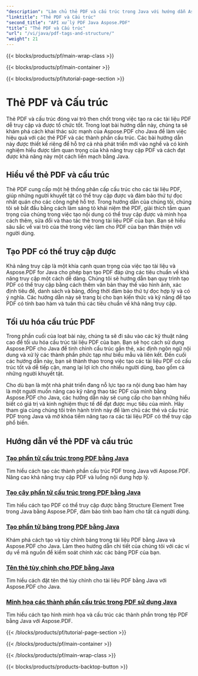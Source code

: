```yaml
---
"description": "Làm chủ thẻ PDF và cấu trúc trong Java với hướng dẫn Aspose.PDF cho Java. Tạo PDF dễ dàng và có tổ chức."
"linktitle": "Thẻ PDF và Cấu trúc"
"second_title": "API xử lý PDF Java Aspose.PDF"
"title": "Thẻ PDF và Cấu trúc"
"url": "/vi/java/pdf-tags-and-structure/"
"weight": 21
---
```


{{< blocks/products/pf/main-wrap-class >}}

{{< blocks/products/pf/main-container >}}

{{< blocks/products/pf/tutorial-page-section >}}

# Thẻ PDF và Cấu trúc

Thẻ PDF và cấu trúc đóng vai trò then chốt trong việc tạo ra các tài liệu PDF dễ truy cập và được tổ chức tốt. Trong loạt bài hướng dẫn này, chúng ta sẽ khám phá cách khai thác sức mạnh của Aspose.PDF cho Java để làm việc hiệu quả với các thẻ PDF và các thành phần cấu trúc. Các bài hướng dẫn này được thiết kế riêng để hỗ trợ cả nhà phát triển mới vào nghề và có kinh nghiệm hiểu được tầm quan trọng của khả năng truy cập PDF và cách đạt được khả năng này một cách liền mạch bằng Java.

## Hiểu về thẻ PDF và cấu trúc

Thẻ PDF cung cấp một hệ thống phân cấp cấu trúc cho các tài liệu PDF, giúp những người khuyết tật có thể truy cập được và đảm bảo thứ tự đọc nhất quán cho các công nghệ hỗ trợ. Trong hướng dẫn của chúng tôi, chúng tôi sẽ bắt đầu bằng cách làm sáng tỏ khái niệm thẻ PDF, giải thích tầm quan trọng của chúng trong việc tạo nội dung có thể truy cập được và minh họa cách thêm, sửa đổi và thao tác thẻ trong tài liệu PDF của bạn. Bạn sẽ hiểu sâu sắc về vai trò của thẻ trong việc làm cho PDF của bạn thân thiện với người dùng.

## Tạo PDF có thể truy cập được

Khả năng truy cập là một khía cạnh quan trọng của việc tạo tài liệu và Aspose.PDF for Java cho phép bạn tạo PDF đáp ứng các tiêu chuẩn về khả năng truy cập một cách dễ dàng. Chúng tôi sẽ hướng dẫn bạn quy trình tạo PDF có thể truy cập bằng cách thêm văn bản thay thế vào hình ảnh, xác định tiêu đề, danh sách và bảng, đồng thời đảm bảo thứ tự đọc hợp lý và có ý nghĩa. Các hướng dẫn này sẽ trang bị cho bạn kiến thức và kỹ năng để tạo PDF có tính bao hàm và tuân thủ các tiêu chuẩn về khả năng truy cập.

## Tối ưu hóa cấu trúc PDF

Trong phần cuối của loạt bài này, chúng ta sẽ đi sâu vào các kỹ thuật nâng cao để tối ưu hóa cấu trúc tài liệu PDF của bạn. Bạn sẽ học cách sử dụng Aspose.PDF cho Java để tinh chỉnh cấu trúc gắn thẻ, xác định ngôn ngữ nội dung và xử lý các thành phần phức tạp như biểu mẫu và liên kết. Đến cuối các hướng dẫn này, bạn sẽ thành thạo trong việc tạo các tài liệu PDF có cấu trúc tốt và dễ tiếp cận, mang lại lợi ích cho nhiều người dùng, bao gồm cả những người khuyết tật.

Cho dù bạn là một nhà phát triển đang nỗ lực tạo ra nội dung bao hàm hay là một người muốn nâng cao kỹ năng thao tác PDF của mình bằng Aspose.PDF cho Java, các hướng dẫn này sẽ cung cấp cho bạn những hiểu biết có giá trị và kinh nghiệm thực tế để đạt được mục tiêu của mình. Hãy tham gia cùng chúng tôi trên hành trình này để làm chủ các thẻ và cấu trúc PDF trong Java và mở khóa tiềm năng tạo ra các tài liệu PDF có thể truy cập phổ biến.

## Hướng dẫn về thẻ PDF và cấu trúc
### [Tạo phần tử cấu trúc trong PDF bằng Java](./create-structure-element-in-pdf-using-java/)
Tìm hiểu cách tạo các thành phần cấu trúc PDF trong Java với Aspose.PDF. Nâng cao khả năng truy cập PDF và luồng nội dung hợp lý.
### [Tạo cây phần tử cấu trúc trong PDF bằng Java](./create-structure-element-tree-in-pdf-using-java/)
Tìm hiểu cách tạo PDF có thể truy cập được bằng Structure Element Tree trong Java bằng Aspose.PDF, đảm bảo tính bao hàm cho tất cả người dùng.
### [Tạo phần tử bảng trong PDF bằng Java](./create-table-element-in-pdf-using-java/)
Khám phá cách tạo và tùy chỉnh bảng trong tài liệu PDF bằng Java và Aspose.PDF cho Java. Làm theo hướng dẫn chi tiết của chúng tôi với các ví dụ về mã nguồn để kiểm soát chính xác các bảng PDF của bạn.
### [Tên thẻ tùy chỉnh cho PDF bằng Java](./custom-tag-name-for-pdf-using-java/)
Tìm hiểu cách đặt tên thẻ tùy chỉnh cho tài liệu PDF bằng Java với Aspose.PDF cho Java.
### [Minh họa các thành phần cấu trúc trong PDF sử dụng Java](./illustration-structure-elements-in-pdf-using-java/)
Tìm hiểu cách tạo hình minh họa và cấu trúc các thành phần trong tệp PDF bằng Java với Aspose.PDF.

{{< /blocks/products/pf/tutorial-page-section >}}

{{< /blocks/products/pf/main-container >}}

{{< /blocks/products/pf/main-wrap-class >}}

{{< blocks/products/products-backtop-button >}}